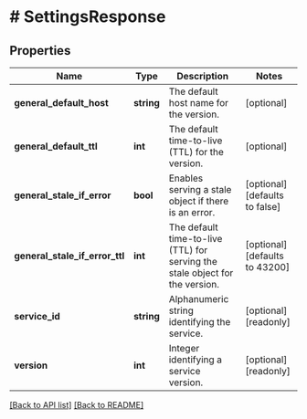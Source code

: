 # # SettingsResponse

## Properties

Name | Type | Description | Notes
------------ | ------------- | ------------- | -------------
**general_default_host** | **string** | The default host name for the version. | [optional] 
**general_default_ttl** | **int** | The default time-to-live (TTL) for the version. | [optional] 
**general_stale_if_error** | **bool** | Enables serving a stale object if there is an error. | [optional]  [defaults to false]
**general_stale_if_error_ttl** | **int** | The default time-to-live (TTL) for serving the stale object for the version. | [optional]  [defaults to 43200]
**service_id** | **string** | Alphanumeric string identifying the service. | [optional] [readonly] 
**version** | **int** | Integer identifying a service version. | [optional] [readonly] 


[[Back to API list]](../../README.md#endpoints) [[Back to README]](../../README.md)
